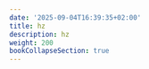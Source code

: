 ```yaml
---
date: '2025-09-04T16:39:35+02:00'
title: hz
description: hz
weight: 200
bookCollapseSection: true
---
```

